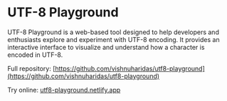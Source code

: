 # UTF-8 Playground

UTF-8 Playground is a web-based tool designed to help developers and enthusiasts explore and experiment with UTF-8 encoding. It provides an interactive interface to visualize and understand how a character is encoded in UTF-8.

Full repository: [https://github.com/vishnuharidas/utf8-playground](https://github.com/vishnuharidas/utf8-playground)

Try online: [utf8-playground.netlify.app](https://utf8-playground.netlify.app/)